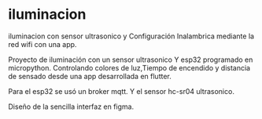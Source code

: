 # iluminacion
iluminacion con sensor ultrasonico y Configuración
Inalambrica mediante la red wifi con una app.

Proyecto de iluminación con un sensor ultrasonico
Y esp32 programado en micropython. Controlando
 colores de luz,Tiempo de encendido y 
distancia de sensado desde una app desarrollada 
en flutter.

Para el esp32 se usó un broker mqtt.
Y el sensor hc-sr04 ultrasonico.

Diseño de la sencilla interfaz en figma.
